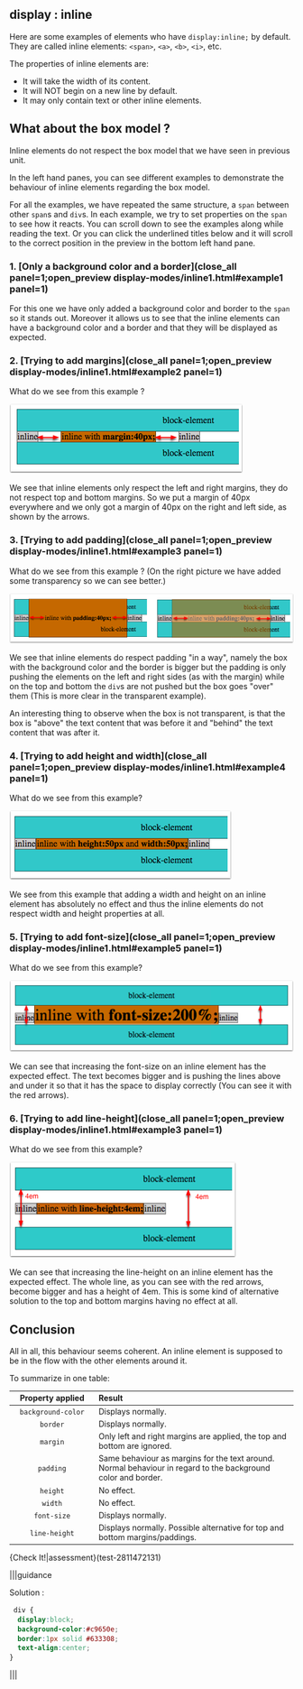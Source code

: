 ## display : inline

Here are some examples of elements who have `display:inline;` by default. They are called inline elements: `<span>`, `<a>`, `<b>`, `<i>`, etc.

The properties of inline elements are:

- It will take the width of its content.
- It will NOT begin on a new line by default.
- It may only contain text or other inline elements.

## What about the box model ?

Inline elements do not respect the box model that we have seen in previous unit.

In the left hand panes, you can see different examples to demonstrate the behaviour of inline elements regarding the box model.

For all the examples, we have repeated the same structure, a `span` between other `span`s and `div`s. In each example, we try to set properties on the `span` to see how it reacts. You can scroll down to see the examples along while reading the text. Or you can click the underlined titles below and it will scroll to the correct position in the preview in the bottom left hand pane.

### 1. [Only a background color and a border](close_all panel=1;open_preview display-modes/inline1.html#example1 panel=1)

For this one we have only added a background color and border to the `span` so it stands out. Moreover it allows us to see that the inline elements can have a background color and a border and that they will be displayed as expected.

### 2. [Trying to add margins](close_all panel=1;open_preview display-modes/inline1.html#example2 panel=1)

What do we see from this example ?

![](.guides/img/inline-margin.png)

We see that inline elements only respect the left and right margins, they do not respect top and bottom margins. So we put a margin of 40px everywhere and we only got a margin of 40px on the right and left side, as shown by the arrows.

### 3. [Trying to add padding](close_all panel=1;open_preview display-modes/inline1.html#example3 panel=1)

What do we see from this example ?
(On the right picture we have added some transparency so we can see better.)

![](.guides/img/inline-padding.png)

We see that inline elements do respect padding "in a way", namely the box with the background color and the border is bigger but the padding is only pushing the elements on the left and right sides (as with the margin) while on the top and bottom the `div`s are not pushed but the box goes "over" them (This is more clear in the transparent example). 

An interesting thing to observe when the box is not transparent, is that the box is "above" the text content that was before it and "behind" the text content that was after it.

### 4. [Trying to add height and width](close_all panel=1;open_preview display-modes/inline1.html#example4 panel=1)

What do we see from this example?

![](.guides/img/inline-width-height.png)

We see from this example that adding a width and height on an inline element has absolutely no effect and thus the inline elements do not respect width and height properties at all.

### 5. [Trying to add font-size](close_all panel=1;open_preview display-modes/inline1.html#example5 panel=1)

What do we see from this example?

![](.guides/img/inline-font-size.png)

We can see that increasing the font-size on an inline element has the expected effect. The text becomes bigger and is pushing the lines above and under it so that it has the space to display correctly (You can see it with the red arrows).

### 6. [Trying to add line-height](close_all panel=1;open_preview display-modes/inline1.html#example3 panel=1)

What do we see from this example?

![](.guides/img/inline-line-height.png)

We can see that increasing the line-height on an inline element has the expected effect. The whole line, as you can see with the red arrows, become bigger and has a height of 4em. This is some kind of alternative solution to the top and bottom margins having no effect at all.

## Conclusion

All in all, this behaviour seems coherent. An inline element is supposed to be in the flow with the other elements around it.

To summarize in one table:

<table>
<thead>
<tr>
<th width="30%" style="text-align:center">Property applied</th>
<th width="70%" style="text-align:left">Result</th>
</tr>
</thead>
<tbody>
<tr>
<td style="text-align:center"><code>background-color</code></td>
<td style="text-align:left">Displays normally.</td>
</tr>
<tr>
<td style="text-align:center"><code>border</code></td>
<td style="text-align:left">Displays normally.</td>
</tr>
<tr>
<td style="text-align:center"><code>margin</code></td>
<td style="text-align:left">Only left and right margins are applied, the top and bottom are ignored.</td>
</tr>
<tr>
<td style="text-align:center"><code>padding</code></td>
<td style="text-align:left">Same behaviour as margins for the text around. Normal behaviour in regard to the background color and border.</td>
</tr>
<tr>
<td style="text-align:center"><code>height</code></td>
<td style="text-align:left">No effect.</td>
</tr>
<tr>
<td style="text-align:center"><code>width</code></td>
<td style="text-align:left">No effect.</td>
</tr>
<tr>
<td style="text-align:center"><code>font-size</code></td>
<td style="text-align:left">Displays normally.</td>
</tr>
<tr>
<td style="text-align:center"><code>line-height</code></td>
<td style="text-align:left">Displays normally. Possible alternative for top and bottom margins/paddings.</td>
</tr>
</tbody>
</table>


{Check It!|assessment}(test-2811472131)

|||guidance

Solution :

```css
 div {
  display:block;
  background-color:#c9650e;
  border:1px solid #633308;
  text-align:center;
}
```

|||
